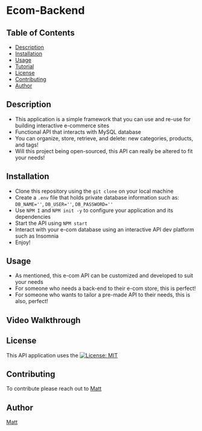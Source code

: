 # Ecom-Backend 

## Table of Contents
* [Description](#description)
* [Installation](#installation)
* [Usage](#usage)
* [Tutorial](#video-walkthrough)
* [License](#license)
* [Contributing](#contributing)
* [Author](#author)


## Description
- This application is a simple framework that you can use and re-use for building interactive e-commerce sites
- Functional API that interacts with MySQL database
- You can organize, store, retrieve, and delete: new categories, products, and tags! 
- Will this project being open-sourced, this API can really be altered to fit your needs! 

## Installation 
- Clone this repository using the `git clone` on your local machine
- Create a `.env` file that holds private database information such as: `DB_NAME=''`, `DB_USER=''`, `DB_PASSWORD=''`
- Use `NPM I` and `NPM init -y` to configure your application and its dependencies
- Start the API using `NPM start`
- Interact with your e-com database using an interactive API dev platform such as Insomnia
- Enjoy!

## Usage
- As mentioned, this e-com API can be customized and developed to suit your needs
- For someone who needs a back-end to their e-com store, this is perfect!
- For someone who wants to tailor a pre-made API to their needs, this is also, perfect!

## Video Walkthrough 


## License
This API application uses the [![License: MIT](https://img.shields.io/badge/License-MIT-yellow.svg)](https://opensource.org/licenses/MIT)

## Contributing
To contribute please reach out to [Matt](https://github.com/matthewbarnes1)

## Author
[Matt](https://github.com/matthewbarnes1)


